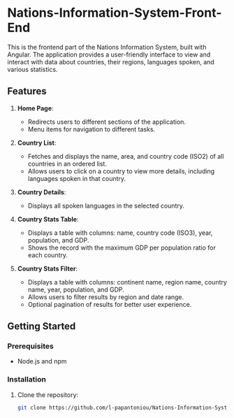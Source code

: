 # Nations-Information-System-Front-End

This is the frontend part of the Nations Information System, built with Angular. The application provides a user-friendly interface to view and interact with data about countries, their regions, languages spoken, and various statistics.

## Features

1. **Home Page**:
   - Redirects users to different sections of the application.
   - Menu items for navigation to different tasks.

2. **Country List**:
   - Fetches and displays the name, area, and country code (ISO2) of all countries in an ordered list.
   - Allows users to click on a country to view more details, including languages spoken in that country.

3. **Country Details**:
   - Displays all spoken languages in the selected country.

4. **Country Stats Table**:
   - Displays a table with columns: name, country code (ISO3), year, population, and GDP.
   - Shows the record with the maximum GDP per population ratio for each country.

5. **Country Stats Filter**:
   - Displays a table with columns: continent name, region name, country name, year, population, and GDP.
   - Allows users to filter results by region and date range.
   - Optional pagination of results for better user experience.

## Getting Started

### Prerequisites

- Node.js and npm

### Installation

1. Clone the repository:
   ```bash
   git clone https://github.com/l-papantoniou/Nations-Information-System-Front-End.git
